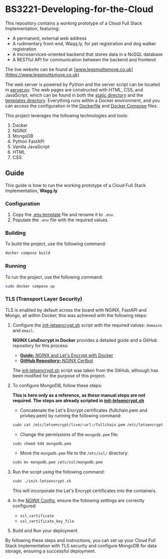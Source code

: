 # BS3221-Developing-for-the-Cloud

This repository contains a working prototype of a Cloud Full Stack Implementation, featuring:

- A permanent, external web address
- A rudimentary front-end, Waqq.ly, for pet registration and dog walker registration
- A microservices-oriented backend that stores data in a NoSQL database
- A RESTful API for communication between the backend and frontend

The live website can be found at [www.legsmuttsmove.co.uk](https://www.legsmuttsmove.co.uk)

The web server is powered by Python and the server script can be located in [server.py](./server.py). The web pages are constructed with HTML, CSS, and JavaScript, which can be found in both the [static directory](./static/) and the [templates directory](./templates/). Everything runs within a Docker environment, and you can access the configuration in the [Dockerfile](./Dockerfile) and [Docker Compose](./compose.yaml) files.

This project leverages the following technologies and tools:
1. Docker
2. NGINX
3. MongoDB
4. Python FastAPI
5. Vanilla JavaScript
6. HTML
7. CSS

## Guide

This guide is how to run the working prototype of a Cloud Full Stack Implementation, **Wagg.ly**

### Configuration

1. Copy the [.env.template](./.env.template) file and rename it to `.env`.
2. Populate the `.env` file with the required values.

### Building

To build the project, use the following command:

```bash
docker compose build
```

### Running

To run the project, use the following command:

```bash
sudo docker compose up
```

### TLS (Transport Layer Security)

TLS is enabled by default across the board with NGINX, FastAPI and Mongo, all within Docker, this was achieved with the following steps:

1. Configure the [init-letsencrypt.sh](./init-letsencrypt.sh) script with the required values: `domains` and `email`. 

   **NGINX LetsEncrypt in Docker** provides a detailed guide and a GitHub repository for this process:

   - [**Guide:** NGINX and Let's Encrypt with Docker](https://pentacent.medium.com/nginx-and-lets-encrypt-with-docker-in-less-than-5-minutes-b4b8a60d3a71)
   - [**GitHub Repository:** NGINX Certbot](https://github.com/wmnnd/nginx-certbot)

   The [init-letsencrypt.sh](./init-letsencrypt.sh) script was taken from the GitHub, although has been modfied for the purpose of this project.

1. To configure MongoDB, follow these steps:

   **This is here only as a reference, as these manual steps are not required. The steps are already scripted in [init-letsencrypt.sh](./init-letsencrypt.sh)**

    - Concatenate the Let's Encrypt certificates (fullchain.pem and privkey.pem) by running the following command:

    ```bash
    sudo cat /etc/letsencrypt/live/<url>/fullchain.pem /etc/letsencrypt/live/<url>/privkey.pem > mongodb.pem
    ```

    - Change the permissions of the `mongodb.pem` file:

    ```bash
    sudo chmod 644 mongodb.pem
    ```

   - Move the `mongodb.pem` file to the `/etc/ssl/` directory:

   ```bash
   sudo mv mongodb.pem /etc/ssl/mongodb.pem
   ```

1. Run the script using the following command:

   ```bash
   sudo ./init-letsencrypt.sh
   ```

   This will incorporate the Let's Encrypt certificates into the containers.

1. In the [NGINX Config](./data/nginx/app.conf), ensure the following settings are correctly configured:

   - `ssl_certificate`
   - `ssl_certificate_key_file`

1. Build and Run your deployment

By following these steps and instructions, you can set up your Cloud Full Stack Implementation with TLS security and configure MongoDB for data storage, ensuring a successful deployment.
